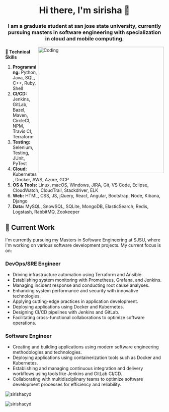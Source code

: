 <h1 align="center">Hi there, I'm sirisha 👋</h1>
<h3 align="center">I am a graduate student at san jose state university, currently pursuing masters in software engineering with specialization in cloud and mobile computing.</h3>

<img align="right" alt="Coding" width="400" src="https://github.com/sirishacyd/sirishacyd/blob/main/git.gif">

<!--
**sirishacyd/sirishacyd** is a ✨ _special_ ✨ repository because its `README.md` (this file) appears on your GitHub profile.

Here are some ideas to get you started:

- 🔭 I’m currently working on ...
- 🌱 I’m currently learning ...
- 👯 I’m looking to collaborate on ...
- 🤔 I’m looking for help with ...
- 💬 Ask me about ...
- 📫 How to reach me: ...
- 😄 Pronouns: ...
- ⚡ Fun fact: ...
-->
<h3 align="center"></h3>

<h3 align="left"></h3>
<p align="left">
</p>

**🌱 Technical Skills**

1. **Programming:** Python, Java, SQL, C++, Ruby, Shell
2. **CI/CD:** Jenkins, GitLab, Bazel, Maven, CircleCI, NPM, Travis CI, Terraform
3. **Testing:** Selenium, Testing, JUnit, PyTest
4. **Cloud:** Kubernetes, Docker, AWS, Azure, GCP
5. **OS & Tools:** Linux, macOS, Windows, JIRA, Git, VS Code, Eclipse, CloudWatch, CloudTrail, Stackdriver, ELK
6. **Web:** HTML, CSS, JS, jQuery, React, Angular, Bootstrap, Node, Kibana, Django
7. **Data:** MySQL, SnowSQL, SQLite, MongoDB, ElasticSearch, Redis, Logstash, RabbitMQ, Zookeeper

## 🔭 Current Work
I'm currently pursuing my Masters in Software Engineering at SJSU, where I'm working on various software development projects. 
My current focus is on:
### DevOps/SRE Engineer
* Driving infrastructure automation using Terraform and Ansible.
* Establishing system monitoring with Prometheus, Grafana, and Jenkins.
* Managing incident response and conducting root cause analyses.
* Enhancing system performance and security with innovative technologies.
* Applying cutting-edge practices in application development.
* Deploying applications using Docker and Kubernetes.
* Designing CI/CD pipelines with Jenkins and GitLab.
* Facilitating cross-functional collaborations to optimize software operations.
### Software Engineer
* Creating and building applications using modern software engineering methodologies and technologies.
* Deploying applications using containerization tools such as Docker and Kubernetes.
* Establishing and managing continuous integration and delivery workflows using tools like Jenkins and GitLab CI/CD.
* Collaborating with multidisciplinary teams to optimize software development processes for efficiency and reliability.

<p align="left"> <img src="https://komarev.com/ghpvc/?username=sirishacyd&label=Profile%20views&color=0e75b6&style=flat" alt="sirishacyd" /> </p>

<p><img align="center" src="https://github-readme-stats.vercel.app/api/top-langs?username=sirishacyd&show_icons=true&locale=en&layout=compact" alt="sirishacyd" </p>

